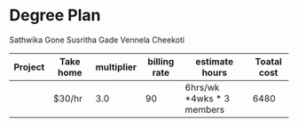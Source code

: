 # Degree Plan
Sathwika Gone
Susritha Gade
Vennela Cheekoti

| Project | Take home | multiplier | billing rate | estimate hours            | Toatal cost |
|---------|-----------|------------|--------------|---------------------------|-------------|
|         | $30/hr    | 3.0        | 90           | 6hrs/wk *4wks * 3 members | 6480        |
